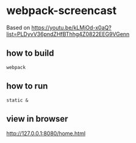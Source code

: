 # webpack-screencast
Based on https://youtu.be/kLMjOd-x0aQ?list=PLDyvV36pndZHfBThhg4Z0822EEG9VGenn

## how to build
```
webpack
```

## how to run
```
static &
```

## view in browser
http://127.0.0.1:8080/home.html
